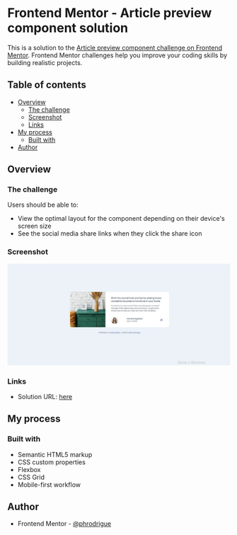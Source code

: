# Frontend Mentor - Article preview component solution

This is a solution to the [Article preview component challenge on Frontend Mentor](https://www.frontendmentor.io/challenges/article-preview-component-dYBN_pYFT). Frontend Mentor challenges help you improve your coding skills by building realistic projects. 

## Table of contents

- [Overview](#overview)
  - [The challenge](#the-challenge)
  - [Screenshot](#screenshot)
  - [Links](#links)
- [My process](#my-process)
  - [Built with](#built-with)
- [Author](#author)


## Overview

### The challenge

Users should be able to:

- View the optimal layout for the component depending on their device's screen size
- See the social media share links when they click the share icon

### Screenshot

![](./images/screenshot.png)

### Links

- Solution URL: [here](https://phrodrigue.github.io/newbie/article-preview/)

## My process

### Built with

- Semantic HTML5 markup
- CSS custom properties
- Flexbox
- CSS Grid
- Mobile-first workflow

## Author

- Frontend Mentor - [@phrodrigue](https://www.frontendmentor.io/profile/phrodrigue)
